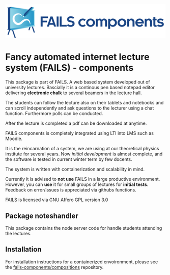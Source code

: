 !["FAILS logo"](failslogo.svg)
# Fancy automated internet lecture system (**FAILS**) - components

This package is part of FAILS.
A web based system developed out of university lectures.
Bascially it is a continous pen based notepad editor  delivering **electronic chalk**  to several beamers in the lecture hall.

The students can follow the lecture also on their tablets and notebooks and can scroll independently and ask questions to the lecturer using a chat function.
Furthermore polls can be conducted.

After the lecture is completed a pdf can be downloaded at anytime.

FAILS components is completely integrated using LTI into LMS such as Moodle.

It is the reincarnation of a system, we are using at our theoretical physics institute for several years. Now *initial development* is almost complete, and the software is tested in current winter term by few docents.

The system is written with containerization and scalability in mind.

Currently it is advised to **not use** FAILS in a large productive environment.
However, you can **use** it for small groups of lectures for **initial tests**.
Feedback on error/issues is appreciated via githubs functions.

FAILS is licensed via GNU Affero GPL version 3.0 

## Package noteshandler
This package contains the node server code for handle students attending the lectures.

## Installation
For installation instructions for a containerized envoironment, please see the [fails-components/compositions](https://github.com/fails-components/compositions "fails-components/compositions") repository.